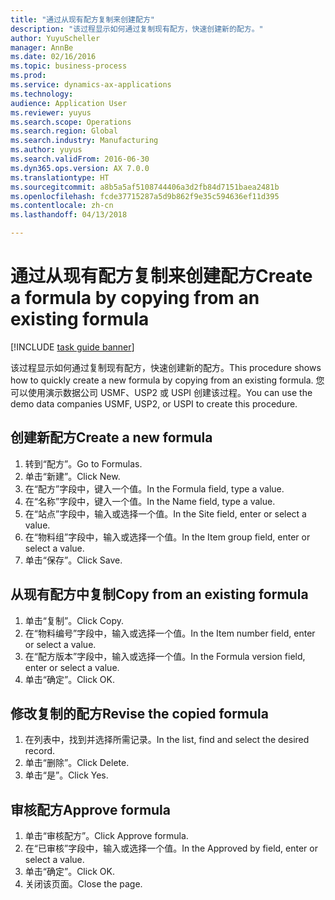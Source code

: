 ```yaml
--- 
title: "通过从现有配方复制来创建配方"
description: "该过程显示如何通过复制现有配方，快速创建新的配方。"
author: YuyuScheller
manager: AnnBe
ms.date: 02/16/2016
ms.topic: business-process
ms.prod: 
ms.service: dynamics-ax-applications
ms.technology: 
audience: Application User
ms.reviewer: yuyus
ms.search.scope: Operations
ms.search.region: Global
ms.search.industry: Manufacturing
ms.author: yuyus
ms.search.validFrom: 2016-06-30
ms.dyn365.ops.version: AX 7.0.0
ms.translationtype: HT
ms.sourcegitcommit: a8b5a5af5108744406a3d2fb84d7151baea2481b
ms.openlocfilehash: fcde37715287a5d9b862f9e35c594636ef11d395
ms.contentlocale: zh-cn
ms.lasthandoff: 04/13/2018

---
```

# <a name="create-a-formula-by-copying-from-an-existing-formula"></a><span data-ttu-id="e2af1-103">通过从现有配方复制来创建配方</span><span class="sxs-lookup"><span data-stu-id="e2af1-103">Create a formula by copying from an existing formula</span></span>

[!INCLUDE [task guide banner](../../includes/task-guide-banner.md)]

<span data-ttu-id="e2af1-104">该过程显示如何通过复制现有配方，快速创建新的配方。</span><span class="sxs-lookup"><span data-stu-id="e2af1-104">This procedure shows how to quickly create a new formula by copying from an existing formula.</span></span> <span data-ttu-id="e2af1-105">您可以使用演示数据公司 USMF、USP2 或 USPI 创建该过程。</span><span class="sxs-lookup"><span data-stu-id="e2af1-105">You can use the demo data companies USMF, USP2, or USPI to create this procedure.</span></span>


## <a name="create-a-new-formula"></a><span data-ttu-id="e2af1-106">创建新配方</span><span class="sxs-lookup"><span data-stu-id="e2af1-106">Create a new formula</span></span>
1. <span data-ttu-id="e2af1-107">转到“配方”。</span><span class="sxs-lookup"><span data-stu-id="e2af1-107">Go to Formulas.</span></span>
2. <span data-ttu-id="e2af1-108">单击“新建”。</span><span class="sxs-lookup"><span data-stu-id="e2af1-108">Click New.</span></span>
3. <span data-ttu-id="e2af1-109">在“配方”字段中，键入一个值。</span><span class="sxs-lookup"><span data-stu-id="e2af1-109">In the Formula field, type a value.</span></span>
4. <span data-ttu-id="e2af1-110">在“名称”字段中，键入一个值。</span><span class="sxs-lookup"><span data-stu-id="e2af1-110">In the Name field, type a value.</span></span>
5. <span data-ttu-id="e2af1-111">在“站点”字段中，输入或选择一个值。</span><span class="sxs-lookup"><span data-stu-id="e2af1-111">In the Site field, enter or select a value.</span></span>
6. <span data-ttu-id="e2af1-112">在“物料组”字段中，输入或选择一个值。</span><span class="sxs-lookup"><span data-stu-id="e2af1-112">In the Item group field, enter or select a value.</span></span>
7. <span data-ttu-id="e2af1-113">单击“保存”。</span><span class="sxs-lookup"><span data-stu-id="e2af1-113">Click Save.</span></span>

## <a name="copy-from-an-existing-formula"></a><span data-ttu-id="e2af1-114">从现有配方中复制</span><span class="sxs-lookup"><span data-stu-id="e2af1-114">Copy from an existing formula</span></span>
1. <span data-ttu-id="e2af1-115">单击“复制”。</span><span class="sxs-lookup"><span data-stu-id="e2af1-115">Click Copy.</span></span>
2. <span data-ttu-id="e2af1-116">在“物料编号”字段中，输入或选择一个值。</span><span class="sxs-lookup"><span data-stu-id="e2af1-116">In the Item number field, enter or select a value.</span></span>
3. <span data-ttu-id="e2af1-117">在“配方版本”字段中，输入或选择一个值。</span><span class="sxs-lookup"><span data-stu-id="e2af1-117">In the Formula version field, enter or select a value.</span></span>
4. <span data-ttu-id="e2af1-118">单击“确定”。</span><span class="sxs-lookup"><span data-stu-id="e2af1-118">Click OK.</span></span>

## <a name="revise-the-copied-formula"></a><span data-ttu-id="e2af1-119">修改复制的配方</span><span class="sxs-lookup"><span data-stu-id="e2af1-119">Revise the copied formula</span></span>
1. <span data-ttu-id="e2af1-120">在列表中，找到并选择所需记录。</span><span class="sxs-lookup"><span data-stu-id="e2af1-120">In the list, find and select the desired record.</span></span>
2. <span data-ttu-id="e2af1-121">单击“删除”。</span><span class="sxs-lookup"><span data-stu-id="e2af1-121">Click Delete.</span></span>
3. <span data-ttu-id="e2af1-122">单击“是”。</span><span class="sxs-lookup"><span data-stu-id="e2af1-122">Click Yes.</span></span>

## <a name="approve-formula"></a><span data-ttu-id="e2af1-123">审核配方</span><span class="sxs-lookup"><span data-stu-id="e2af1-123">Approve formula</span></span>
1. <span data-ttu-id="e2af1-124">单击“审核配方”。</span><span class="sxs-lookup"><span data-stu-id="e2af1-124">Click Approve formula.</span></span>
2. <span data-ttu-id="e2af1-125">在“已审核”字段中，输入或选择一个值。</span><span class="sxs-lookup"><span data-stu-id="e2af1-125">In the Approved by field, enter or select a value.</span></span>
3. <span data-ttu-id="e2af1-126">单击“确定”。</span><span class="sxs-lookup"><span data-stu-id="e2af1-126">Click OK.</span></span>
4. <span data-ttu-id="e2af1-127">关闭该页面。</span><span class="sxs-lookup"><span data-stu-id="e2af1-127">Close the page.</span></span>



